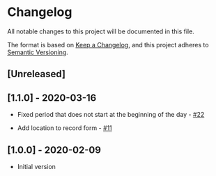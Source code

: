 # Changelog

All notable changes to this project will be documented in this file.

The format is based on [Keep a Changelog](https://keepachangelog.com/en/1.0.0/),
and this project adheres to [Semantic Versioning](https://semver.org/spec/v2.0.0.html).

## [Unreleased]

## [1.1.0] - 2020-03-16

- Fixed period that does not start at the beginning of the day - [#22](https://trello.com/c/Og9bnQVr/22-bug-periodo)

- Add location to record form - [#11](https://trello.com/c/17BW9u8s/11-record-location)

## [1.0.0] - 2020-02-09

- Initial version
